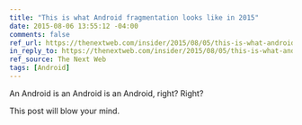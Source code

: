 ```yaml
---
title: "This is what Android fragmentation looks like in 2015"
date: 2015-08-06 13:55:12 -04:00
comments: false
ref_url: https://thenextweb.com/insider/2015/08/05/this-is-what-android-fragmentation-looks-like-in-2015/
in_reply_to: https://thenextweb.com/insider/2015/08/05/this-is-what-android-fragmentation-looks-like-in-2015/
ref_source: The Next Web
tags: [Android]
---
```


An Android is an Android is an Android, right? Right?

This post will blow your mind.
